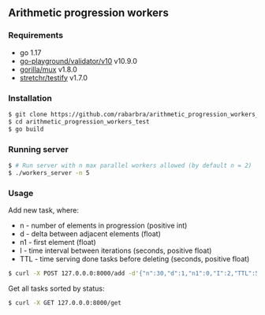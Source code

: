 ## Arithmetic progression workers
### Requirements
* go 1.17
* [go-playground/validator/v10](https://github.com/go-playground/validator) v10.9.0
* [gorilla/mux](https://github.com/gorilla/mux) v1.8.0
* [stretchr/testify](https://github.com/stretchr/testify) v1.7.0
### Installation
```bash
$ git clone https://github.com/rabarbra/arithmetic_progression_workers_test.git
$ cd arithmetic_progression_workers_test
$ go build
```
### Running server
```bash
$ # Run server with n max parallel workers allowed (by default n = 2)
$ ./workers_server -n 5
```
### Usage
Add new task, where:
* n - number of elements in progression (positive int)
* d - delta between adjacent elements (float)
* n1 - first element (float)
* I - time interval between iterations (seconds, positive float)
* TTL - time serving done tasks before deleting (seconds, positive float)
```bash
$ curl -X POST 127.0.0.0:8000/add -d'{"n":30,"d":1,"n1":0,"I":2,"TTL":50}'
```

Get all tasks sorted by status:
```bash
$ curl -X GET 127.0.0.0:8000/get
```